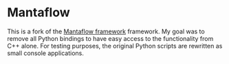 # Mantaflow #

This is a fork of the [Mantaflow framework](http://mantaflow.com) framework. My goal was to remove all Python bindings to have easy access to the functionality from C++ alone. For testing purposes, the original Python scripts are rewritten as small console applications.
